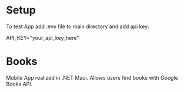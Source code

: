 # Setup
To test App add .env file to main directory and add api key:

API_KEY="your_api_key_here"


# Books
Mobile App realized in .NET Maui.
Allows users find books with Google Books API.
